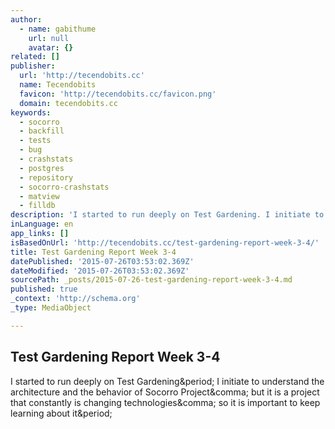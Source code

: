 ```yaml
---
author:
  - name: gabithume
    url: null
    avatar: {}
related: []
publisher:
  url: 'http://tecendobits.cc'
  name: Tecendobits
  favicon: 'http://tecendobits.cc/favicon.png'
  domain: tecendobits.cc
keywords:
  - socorro
  - backfill
  - tests
  - bug
  - crashstats
  - postgres
  - repository
  - socorro-crashstats
  - matview
  - filldb
description: 'I started to run deeply on Test Gardening. I initiate to understand the architecture and the behavior of Socorro Project, but it is a project that constantly is changing technologies, so it is important to keep learning about it.'
inLanguage: en
app_links: []
isBasedOnUrl: 'http://tecendobits.cc/test-gardening-report-week-3-4/'
title: Test Gardening Report Week 3-4
datePublished: '2015-07-26T03:53:02.369Z'
dateModified: '2015-07-26T03:53:02.369Z'
sourcePath: _posts/2015-07-26-test-gardening-report-week-3-4.md
published: true
_context: 'http://schema.org'
_type: MediaObject

---
```

<article style=""><h1>Test Gardening Report Week 3-4</h1><p>I started to run deeply on Test Gardening&amp;period; I initiate to understand the architecture and the behavior of Socorro Project&amp;comma; but it is a project that constantly is changing technologies&amp;comma; so it is important to keep learning about it&amp;period;</p></article>